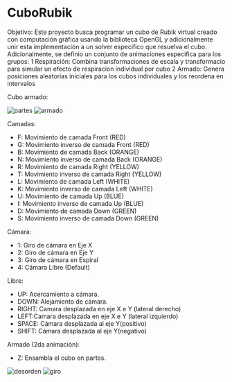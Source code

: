 # CuboRubik
Objetivo:
Este proyecto busca programar un cubo de Rubik virtual creado con computación gráfica usando la biblioteca OpenGL y adicionalmente unir esta implementación a un solver especifico que resuelva el cubo. Adicionalmente, se definio un conjunto de animaciones especifica para los grupos:
1 Respiración: Combina transformaciones de escala y transformacio para simular un efecto de respiracion individual por cubo
2 Armado: Genera posiciones aleatorias iniciales para los cubos individuales y los reordena en intervalos

Cubo armado:

![partes](https://user-images.githubusercontent.com/54364183/177804224-ee9c8ae6-230d-4751-8e1d-ed4099047149.PNG)
![armado](https://user-images.githubusercontent.com/54364183/177804246-ae7d5085-bf86-48ad-bebe-a68ce2444eba.PNG)

Camadas:
- F: Movimiento de camada Front (RED)
- G: Movimiento inverso de camada Front (RED)
- B: Movimiento de camada Back (ORANGE)
- N: Movimiento inverso de camada Back (ORANGE)
- R: Movimiento de camada Right (YELLOW)
- T: Movimiento inverso de camada Right (YELLOW)
- L: Movimiento de camada Left (WHITE)
- K: Movimiento inverso de camada Left (WHITE)
- U: Movimiento de camada Up (BLUE)
- I: Movimiento inverso de camada Up (BLUE)
- D: Movimiento de camada Down (GREEN)
- S: Movimiento inverso de camada Down (GREEN)
  
Cámara:
- 1: Giro de cámara en Eje X
- 2: Giro de cámara en Eje Y
- 3: Giro de cámara en Espiral
- 4: Cámara Libre (Default)
  
Libre: 
- UP: 	Acercamiento a cámara.
- DOWN:	 Alejamiento de cámara.
- RIGHT: Camara desplazada en eje X e Y (lateral derecho)
- LEFT:Camara desplazada en eje X e Y (lateral izquierdo)
- SPACE: Cámara desplazada al eje Y(positivo)
- SHIFT: Cámara desplazada al eje Y(negativo)
  
Armado (2da animación): 
- Z: Ensambla el cubo en partes.
  
![desorden](https://user-images.githubusercontent.com/54364183/177804787-f39ca54c-fd71-43db-96a1-e0f819e73ef5.PNG)
![giro](https://user-images.githubusercontent.com/54364183/177804825-f3663d13-9a80-45ac-9e8c-7c30cdaadf85.PNG)



